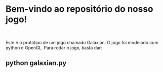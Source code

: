 <h1>Bem-vindo ao repositório do nosso jogo!</h1>

﻿<p>Este é o protótipo de um jogo chamado Galaxian.
O jogo foi modelado com python e OpenGL.
Para rodar o jogo, basta dar:</p>
<h2>python galaxian.py</h2>

